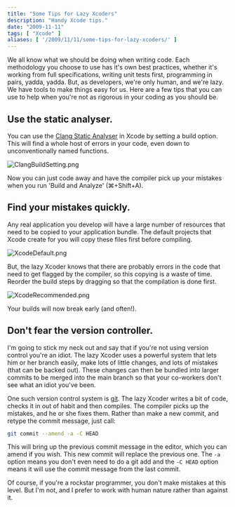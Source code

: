 ```yaml
---
title: "Some Tips for Lazy Xcoders"
description: "Handy Xcode tips."
date: "2009-11-11"
tags: [ "Xcode" ]
aliases: [ '/2009/11/11/some-tips-for-lazy-xcoders/' ]
---
```


We all know what we should be doing when writing code. Each methodology you
choose to use has it's own best practices, whether it's working from full
specifications, writing unit tests first, programming in pairs, yadda,
yadda. But, as developers, we're only human, and we're lazy. We have tools to
make things easy for us. Here are a few tips that you can use to help when
you're not as rigorous in your coding as you should be.

## Use the static analyser.

You can use the
[Clang Static Analyser](http://arstechnica.com/apple/reviews/2009/08/mac-os-x-10-6.ars/9#compilers)
in Xcode by setting a build option. This will find a whole host of errors in
your code, even down to unconventionally named functions.

![ClangBuildSetting.png](http://images.abizern.org.s3.amazonaws.com/2009/11/ClangBuildSetting.png)

Now you can just code away and have the compiler pick up your mistakes when you
run 'Build and Analyze' (⌘+Shift+A).

## Find your mistakes quickly.

Any real application you develop will have a large number of resources that need
to be copied to your application bundle. The default projects that Xcode create
for you will copy these files first before compiling.

![XcodeDefault.png](http://images.abizern.org.s3.amazonaws.com/2009/11/XcodeDefault.png)


But, the lazy Xcoder knows that there are probably errors in the code that need
to get flagged by the compiler, so this copying is a waste of time. Reorder the
build steps by dragging so that the compilation is done first.

![XcodeRecommended.png](http://images.abizern.org.s3.amazonaws.com/2009/11/XcodeRecommended.png)

Your builds will now break early (and often!).

## Don't fear the version controller.

I'm going to stick my neck out and say that if you're not using version control
you're an idiot. The lazy Xcoder uses a powerful system that lets him or her
branch easily, make lots of little changes, and lots of mistakes (that can be
backed out). These changes can then be bundled into larger commits to be merged
into the main branch so that your co-workers don't see what an idiot you've
been.

One such version control system is [git](http://git-scm.com/). The lazy Xcoder
writes a bit of code, checks it in out of habit and then compiles. The compiler
picks up the mistakes, and he or she fixes them. Rather than make a new commit,
and retype the commit message, just call:

``` bash
git commit --amend -a -C HEAD
```

This will bring up the previous commit message in the editor, which you can
amend if you wish. This new commit will replace the previous one. The `-a`
option means you don't even need to do a git add and the `-C HEAD` option means
it will use the commit message from the last commit.

Of course, if you're a rockstar programmer, you don't make mistakes at this
level. But I'm not, and I prefer to work with human nature rather than against
it.
